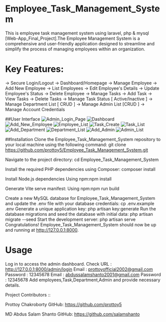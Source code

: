 # Employee_Task_Management_System
This is employee task management system using laravel, php & mysql [Web-App_Final_Project].The Employee Management System is a comprehensive and user-friendly application designed to streamline and simplify the process of managing employees within an organization. 

# Key Features:
-> Secure Login/Logout
-> Dashboard/Homepage
-> Manage Employee
   -> Add New Employee
   -> List Employees
   -> Edit Employee's Details
   -> Update Employee's Status
   -> Delete Employee
-> Manage Tasks
   -> Add Task
   -> View Tasks
   -> Delete Tasks
   -> Manage Task Status [ Active/Inactive ]
-> Manage Department List [ CRUD ]
-> Manage Admin List [CRUD ]
-> Manage Account Credentials

##User Interface
![Admin_Login_Page](https://github.com/user-attachments/assets/f9fea2fd-a62e-408c-9a5f-c8d84ec36eb4)
![Dashboard](https://github.com/user-attachments/assets/97d3cebd-06f5-47cf-8333-3b7d538564c7)
![Add_New_Employee](https://github.com/user-attachments/assets/732455cc-9365-4048-afb9-76cf3c40e3dd)
![Employee_List](https://github.com/user-attachments/assets/fec01951-25ad-47a4-b3a5-c634b55aa6e4)
![Task_Create](https://github.com/user-attachments/assets/d08471ff-a75d-4f0c-8bb7-7956b5accdb9)
![Task_List](https://github.com/user-attachments/assets/3153872f-0b23-4410-bc62-f5541010e87c)
![Add_Department](https://github.com/user-attachments/assets/8fca3a2f-916a-4280-b7e5-f7d09b196c00)
![Department_List](https://github.com/user-attachments/assets/7a4af477-8add-42c8-b4ba-d412fc04a529)
![Add_Admin](https://github.com/user-attachments/assets/7cddf2fb-3dc4-419b-bc2c-fd8683f6a36c)
![Admin_List](https://github.com/user-attachments/assets/6d8a7476-38dd-48b7-897c-ef3b1c97f25c)

##Installation
Clone the Employee_Task_Management_System repository to your local machine using the following command:
git clone https://github.com/prottoy5/Employee_Task_Management_System.git

Navigate to the project directory:
cd Employee_Task_Management_System

Install the required PHP dependencies using Composer:
composer install

Install Node.js dependencies
Using npm:npm install

Generate Vite serve manifest:
Using npm:npm run build

Create a new MySQL database for Employee_Task_Management_System and update the .env file with your database credentials:
cp .env.example .env
Generate a unique application key:
php artisan key:generate
Run the database migrations and seed the database with initial data:
php artisan migrate --seed
Start the development server:
php artisan serve
Congratulations! Employee_Task_Management_System should now be up and running at http://127.0.0.1:8000.

# Usage
Log in to access the admin dashboard.
Check URL : http://127.0.0.1:8000/admin/login
Email  : prottoyofficial2002@gmail.com
Password : 12345678
Email : abdussalamshanto2001@gmail.com
Password : 12345678
Add employees,Task,Department,Admin and provide necessary details.

Project Contributors ::

Prottoy Chakroborty
GitHub: https://github.com/prottoy5

MD Abdus Salam Shanto
GitHub: https://github.com/salamshanto
